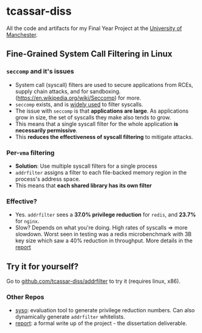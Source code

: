 # tcassar-diss

All the code and artifacts for my Final Year Project at the [University of Manchester](https://www.manchester.ac.uk/).

## Fine-Grained System Call Filtering in Linux

### `seccomp` and it's issues

- System call (syscall) filters are used to secure applications from RCEs,
  supply chain attacks, and for sandboxing. (https://en.wikipedia.org/wiki/Seccomp) for more.
- `seccomp` exists, and is [widely used](https://en.wikipedia.org/wiki/Seccomp)
  to filter syscalls.
- The issue with `seccomp` is that **applications are large**. As applications
  grow in size, the set of syscalls they make also tends to grow.
- This means that a single syscall filter for the whole application **is
  necessarily permissive**.
- This **reduces the effectiveness of syscall filtering** to mitigate attacks.

### Per-`vma` filtering

- **Solution**: Use multiple syscall filters for a single process
- `addrfilter` assigns a filter to each file-backed memory region in the
  process's address space.
- This means that **each shared library has its own filter**

### Effective?

- Yes. `addrfilter` sees a **37.0% privilege reduction** for `redis`, and
  **23.7%** for `nginx`.
- Slow? Depends on what you're doing. High rates of syscalls => more slowdown.
  Worst seen in testing was a redis microbenchmark with 3B key size which saw a
  40% reduction in throughput. More details in the
  [report](https://www.github.com/tcassar-diss/report)

## Try it for yourself?

Go to [github.com/tcassar-diss/addrfilter](https://www.github.com/tcassar-diss/addrfilter) to try it (requires linux, x86).

### Other Repos

- [syso](https://www.github.com/tcassar-diss/syso): evaluation tool to generate
  privilege reduction numbers. Can also dynamically generate `addrfilter`
  whitelists.
- [report](https://www.github.com/tcassar-diss/report): a formal write up of the
  project - the dissertation deliverable.
